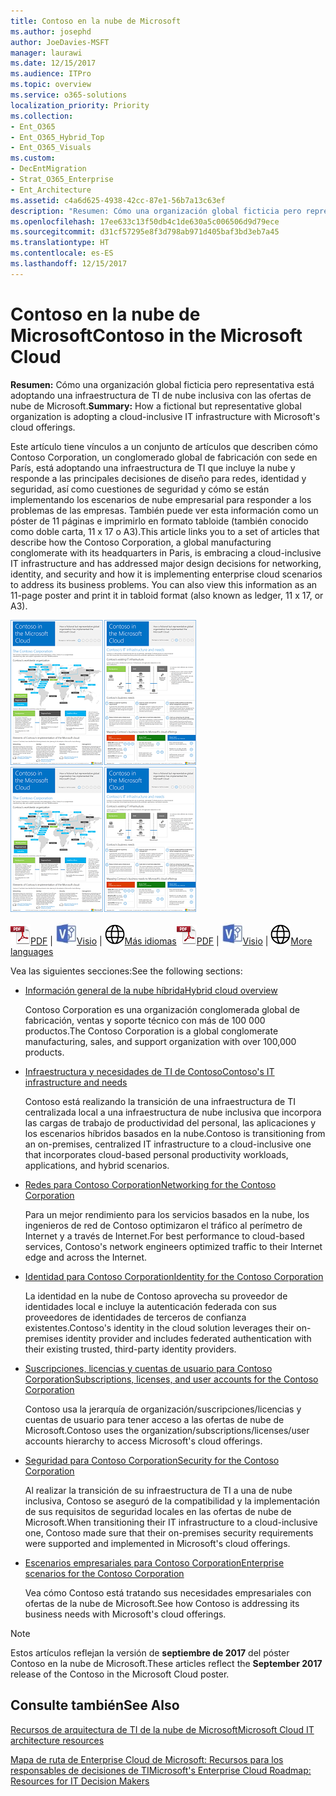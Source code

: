 ```yaml
---
title: Contoso en la nube de Microsoft
ms.author: josephd
author: JoeDavies-MSFT
manager: laurawi
ms.date: 12/15/2017
ms.audience: ITPro
ms.topic: overview
ms.service: o365-solutions
localization_priority: Priority
ms.collection:
- Ent_O365
- Ent_O365_Hybrid_Top
- Ent_O365_Visuals
ms.custom:
- DecEntMigration
- Strat_O365_Enterprise
- Ent_Architecture
ms.assetid: c4a6d625-4938-42cc-87e1-56b7a13c63ef
description: "Resumen: Cómo una organización global ficticia pero representativa está adoptando una infraestructura de TI de nube inclusiva con las ofertas de nube de Microsoft."
ms.openlocfilehash: 17ee633c13f50db4c1de630a5c006506d9d79ece
ms.sourcegitcommit: d31cf57295e8f3d798ab971d405baf3bd3eb7a45
ms.translationtype: HT
ms.contentlocale: es-ES
ms.lasthandoff: 12/15/2017
---
```

# <a name="contoso-in-the-microsoft-cloud"></a><span data-ttu-id="96531-103">Contoso en la nube de Microsoft</span><span class="sxs-lookup"><span data-stu-id="96531-103">Contoso in the Microsoft Cloud</span></span>

 <span data-ttu-id="96531-104">**Resumen:** Cómo una organización global ficticia pero representativa está adoptando una infraestructura de TI de nube inclusiva con las ofertas de nube de Microsoft.</span><span class="sxs-lookup"><span data-stu-id="96531-104">**Summary:** How a fictional but representative global organization is adopting a cloud-inclusive IT infrastructure with Microsoft's cloud offerings.</span></span>
  
<span data-ttu-id="96531-p101">Este artículo tiene vínculos a un conjunto de artículos que describen cómo Contoso Corporation, un conglomerado global de fabricación con sede en París, está adoptando una infraestructura de TI que incluye la nube y responde a las principales decisiones de diseño para redes, identidad y seguridad, así como cuestiones de seguridad y cómo se están implementando los escenarios de nube empresarial para responder a los problemas de las empresas. También puede ver esta información como un póster de 11 páginas e imprimirlo en formato tabloide (también conocido como doble carta, 11 x 17 o A3).</span><span class="sxs-lookup"><span data-stu-id="96531-p101">This article links you to a set of articles that describe how the Contoso Corporation, a global manufacturing conglomerate with its headquarters in Paris, is embracing a cloud-inclusive IT infrastructure and has addressed major design decisions for networking, identity, and security and how it is implementing enterprise cloud scenarios to address its business problems. You can also view this information as an 11-page poster and print it in tabloid format (also known as ledger, 11 x 17, or A3).</span></span>
  
<span data-ttu-id="96531-107">[![Imagen en miniatura del póster “Contoso en Microsoft Cloud”.](images/Contoso_Poster/Thumbnail.png)](https://www.microsoft.com/download/details.aspx?id=54427)</span><span class="sxs-lookup"><span data-stu-id="96531-107">[![Thumb image of the Contoso in the Microsoft Cloud poster.](images/Contoso_Poster/Thumbnail.png)](https://www.microsoft.com/download/details.aspx?id=54427)</span></span>
  
<span data-ttu-id="96531-108">![Archivo PDF](images/Common_Images/PDFIcon.png)[PDF](https://go.microsoft.com/fwlink/p/?linkid=842085)  | ![Archivo de Visio](images/Common_Images/VisioIcon.png)[Visio](https://go.microsoft.com/fwlink/p/?linkid=842086)  | ![Ver una página con versiones en otros idiomas](images/Common_Images/GlobeIcon.png)[Más idiomas](https://www.microsoft.com/download/details.aspx?id=54427)</span><span class="sxs-lookup"><span data-stu-id="96531-108">![PDF file](images/Common_Images/PDFIcon.png)[PDF](https://go.microsoft.com/fwlink/p/?linkid=842085)  | ![Visio file](images/Common_Images/VisioIcon.png)[Visio](https://go.microsoft.com/fwlink/p/?linkid=842086)  | ![See a page with versions in additional languages](images/Common_Images/GlobeIcon.png)[More languages](https://www.microsoft.com/download/details.aspx?id=54427)</span></span>
  
<span data-ttu-id="96531-109">Vea las siguientes secciones:</span><span class="sxs-lookup"><span data-stu-id="96531-109">See the following sections:</span></span>
  
- [<span data-ttu-id="96531-110">Información general de la nube híbrida</span><span class="sxs-lookup"><span data-stu-id="96531-110">Hybrid cloud overview</span></span>](hybrid-cloud-overview.md)
    
    <span data-ttu-id="96531-111">Contoso Corporation es una organización conglomerada global de fabricación, ventas y soporte técnico con más de 100 000 productos.</span><span class="sxs-lookup"><span data-stu-id="96531-111">The Contoso Corporation is a global conglomerate manufacturing, sales, and support organization with over 100,000 products.</span></span>
    
- [<span data-ttu-id="96531-112">Infraestructura y necesidades de TI de Contoso</span><span class="sxs-lookup"><span data-stu-id="96531-112">Contoso's IT infrastructure and needs</span></span>](contoso-it-infrastructure-and-needs.md)
    
    <span data-ttu-id="96531-113">Contoso está realizando la transición de una infraestructura de TI centralizada local a una infraestructura de nube inclusiva que incorpora las cargas de trabajo de productividad del personal, las aplicaciones y los escenarios híbridos basados en la nube.</span><span class="sxs-lookup"><span data-stu-id="96531-113">Contoso is transitioning from an on-premises, centralized IT infrastructure to a cloud-inclusive one that incorporates cloud-based personal productivity workloads, applications, and hybrid scenarios.</span></span>
    
- [<span data-ttu-id="96531-114">Redes para Contoso Corporation</span><span class="sxs-lookup"><span data-stu-id="96531-114">Networking for the Contoso Corporation</span></span>](networking-for-the-contoso-corporation.md)
    
    <span data-ttu-id="96531-115">Para un mejor rendimiento para los servicios basados en la nube, los ingenieros de red de Contoso optimizaron el tráfico al perímetro de Internet y a través de Internet.</span><span class="sxs-lookup"><span data-stu-id="96531-115">For best performance to cloud-based services, Contoso's network engineers optimized traffic to their Internet edge and across the Internet.</span></span>
    
- [<span data-ttu-id="96531-116">Identidad para Contoso Corporation</span><span class="sxs-lookup"><span data-stu-id="96531-116">Identity for the Contoso Corporation</span></span>](identity-for-the-contoso-corporation.md)
    
    <span data-ttu-id="96531-117">La identidad en la nube de Contoso aprovecha su proveedor de identidades local e incluye la autenticación federada con sus proveedores de identidades de terceros de confianza existentes.</span><span class="sxs-lookup"><span data-stu-id="96531-117">Contoso's identity in the cloud solution leverages their on-premises identity provider and includes federated authentication with their existing trusted, third-party identity providers.</span></span>
    
- [<span data-ttu-id="96531-118">Suscripciones, licencias y cuentas de usuario para Contoso Corporation</span><span class="sxs-lookup"><span data-stu-id="96531-118">Subscriptions, licenses, and user accounts for the Contoso Corporation</span></span>](subscriptions-licenses-and-user-accounts-for-the-contoso-corporation.md)
    
    <span data-ttu-id="96531-119">Contoso usa la jerarquía de organización/suscripciones/licencias y cuentas de usuario para tener acceso a las ofertas de nube de Microsoft.</span><span class="sxs-lookup"><span data-stu-id="96531-119">Contoso uses the organization/subscriptions/licenses/user accounts hierarchy to access Microsoft's cloud offerings.</span></span>
    
- [<span data-ttu-id="96531-120">Seguridad para Contoso Corporation</span><span class="sxs-lookup"><span data-stu-id="96531-120">Security for the Contoso Corporation</span></span>](security-for-the-contoso-corporation.md)
    
    <span data-ttu-id="96531-121">Al realizar la transición de su infraestructura de TI a una de nube inclusiva, Contoso se aseguró de la compatibilidad y la implementación de sus requisitos de seguridad locales en las ofertas de nube de Microsoft.</span><span class="sxs-lookup"><span data-stu-id="96531-121">When transitioning their IT infrastructure to a cloud-inclusive one, Contoso made sure that their on-premises security requirements were supported and implemented in Microsoft's cloud offerings.</span></span>
    
- [<span data-ttu-id="96531-122">Escenarios empresariales para Contoso Corporation</span><span class="sxs-lookup"><span data-stu-id="96531-122">Enterprise scenarios for the Contoso Corporation</span></span>](enterprise-scenarios-for-the-contoso-corporation.md)
    
    <span data-ttu-id="96531-123">Vea cómo Contoso está tratando sus necesidades empresariales con ofertas de la nube de Microsoft.</span><span class="sxs-lookup"><span data-stu-id="96531-123">See how Contoso is addressing its business needs with Microsoft's cloud offerings.</span></span>
    
> [!NOTE]
> <span data-ttu-id="96531-124">Estos artículos reflejan la versión de **septiembre de 2017** del póster Contoso en la nube de Microsoft.</span><span class="sxs-lookup"><span data-stu-id="96531-124">These articles reflect the **September 2017** release of the Contoso in the Microsoft Cloud poster.</span></span>
  
## <a name="see-also"></a><span data-ttu-id="96531-125">Consulte también</span><span class="sxs-lookup"><span data-stu-id="96531-125">See Also</span></span>

[<span data-ttu-id="96531-126">Recursos de arquitectura de TI de la nube de Microsoft</span><span class="sxs-lookup"><span data-stu-id="96531-126">Microsoft Cloud IT architecture resources</span></span>](microsoft-cloud-it-architecture-resources.md)

<span data-ttu-id="96531-127">[Mapa de ruta de Enterprise Cloud de Microsoft: Recursos para los responsables de decisiones de TI]((https://sway.com/FJ2xsyWtkJc2taRD))</span><span class="sxs-lookup"><span data-stu-id="96531-127">[Microsoft's Enterprise Cloud Roadmap: Resources for IT Decision Makers]((https://sway.com/FJ2xsyWtkJc2taRD))</span></span>




